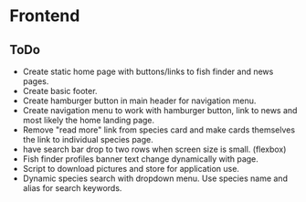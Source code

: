 # Frontend

## ToDo

* Create static home page with buttons/links to fish finder and news pages.
* Create basic footer. 
* Create hamburger button in main header for navigation menu.
* Create navigation menu to work with hamburger button, link to news and most likely the home landing page. 
* Remove "read more" link from species card and make cards themselves the link to individual species page.
* have search bar drop to two rows when screen size is small. (flexbox)
* Fish finder profiles banner text change dynamically with page. 
* Script to download pictures and store for application use. 
* Dynamic species search with dropdown menu. Use species name and alias for search keywords. 
